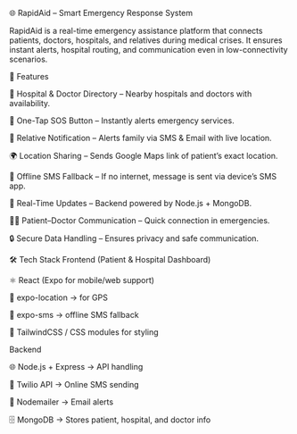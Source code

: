 🌐 RapidAid – Smart Emergency Response System

RapidAid is a real-time emergency assistance platform that connects patients, doctors, hospitals, and relatives during medical crises.
It ensures instant alerts, hospital routing, and communication even in low-connectivity scenarios.

🚀 Features

🏥 Hospital & Doctor Directory – Nearby hospitals and doctors with availability.

🚨 One-Tap SOS Button – Instantly alerts emergency services.

📲 Relative Notification – Alerts family via SMS & Email with live location.

🌍 Location Sharing – Sends Google Maps link of patient’s exact location.

📡 Offline SMS Fallback – If no internet, message is sent via device’s SMS app.

🔔 Real-Time Updates – Backend powered by Node.js + MongoDB.

🧑‍⚕️ Patient–Doctor Communication – Quick connection in emergencies.

🔒 Secure Data Handling – Ensures privacy and safe communication.

🛠️ Tech Stack
Frontend (Patient & Hospital Dashboard)

⚛️ React (Expo for mobile/web support)

📍 expo-location → for GPS

📩 expo-sms → offline SMS fallback

🎨 TailwindCSS / CSS modules for styling

Backend

🌐 Node.js + Express → API handling

📡 Twilio API → Online SMS sending

📧 Nodemailer → Email alerts

🗄️ MongoDB → Stores patient, hospital, and doctor info
